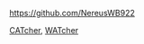 
<!-- Give link to your github home page -->
<span id="github">https://github.com/NereusWB922</span>

<!-- [CS3281: Give your NUS-OSS project][CS3282: give your internal and external projects related to the module] -->
<span id="projects">[CATcher](https://github.com/CATcher-org/CATcher), [WATcher](https://github.com/CATcher-org/WATcher)</span>
